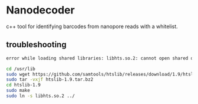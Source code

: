 # Nanodecoder
c++ tool for identifying barcodes from nanopore reads with a whitelist. 

## troubleshooting
```Bash
error while loading shared libraries: libhts.so.2: cannot open shared object file: No such file or directory
```

```Bash
cd /usr/lib
sudo wget https://github.com/samtools/htslib/releases/download/1.9/htslib-1.9.tar.bz2
sudo tar -vxjf htslib-1.9.tar.bz2
cd htslib-1.9
sudo make
sudo ln -s libhts.so.2 ../
```

